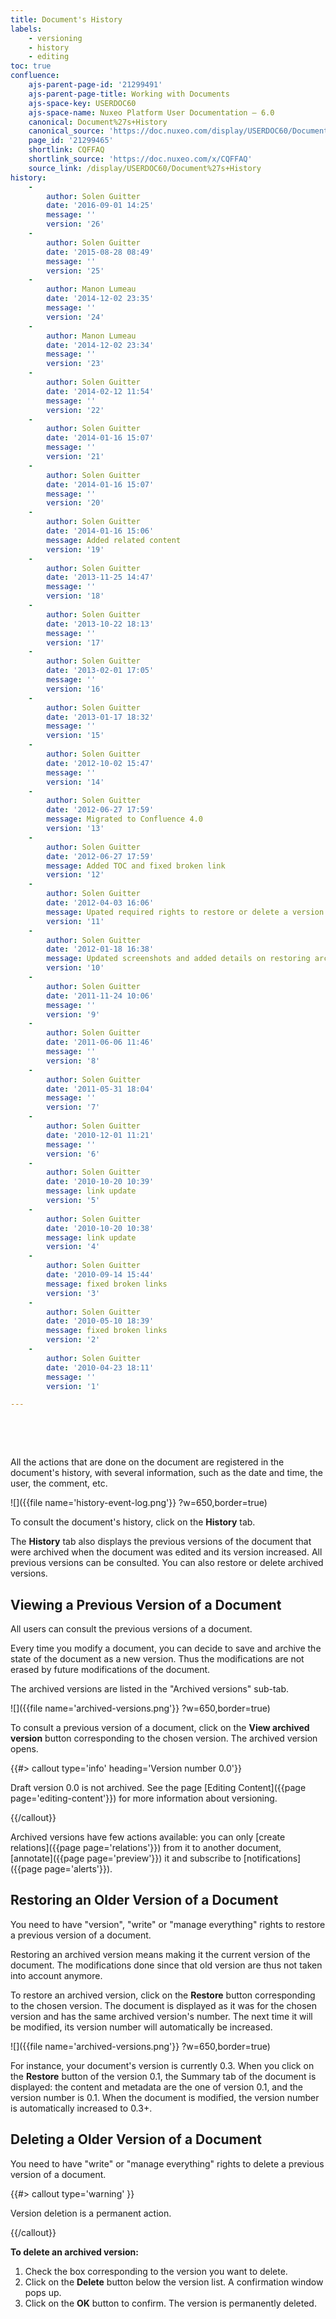 ```yaml
---
title: Document's History
labels:
    - versioning
    - history
    - editing
toc: true
confluence:
    ajs-parent-page-id: '21299491'
    ajs-parent-page-title: Working with Documents
    ajs-space-key: USERDOC60
    ajs-space-name: Nuxeo Platform User Documentation — 6.0
    canonical: Document%27s+History
    canonical_source: 'https://doc.nuxeo.com/display/USERDOC60/Document%27s+History'
    page_id: '21299465'
    shortlink: CQFFAQ
    shortlink_source: 'https://doc.nuxeo.com/x/CQFFAQ'
    source_link: /display/USERDOC60/Document%27s+History
history:
    - 
        author: Solen Guitter
        date: '2016-09-01 14:25'
        message: ''
        version: '26'
    - 
        author: Solen Guitter
        date: '2015-08-28 08:49'
        message: ''
        version: '25'
    - 
        author: Manon Lumeau
        date: '2014-12-02 23:35'
        message: ''
        version: '24'
    - 
        author: Manon Lumeau
        date: '2014-12-02 23:34'
        message: ''
        version: '23'
    - 
        author: Solen Guitter
        date: '2014-02-12 11:54'
        message: ''
        version: '22'
    - 
        author: Solen Guitter
        date: '2014-01-16 15:07'
        message: ''
        version: '21'
    - 
        author: Solen Guitter
        date: '2014-01-16 15:07'
        message: ''
        version: '20'
    - 
        author: Solen Guitter
        date: '2014-01-16 15:06'
        message: Added related content
        version: '19'
    - 
        author: Solen Guitter
        date: '2013-11-25 14:47'
        message: ''
        version: '18'
    - 
        author: Solen Guitter
        date: '2013-10-22 18:13'
        message: ''
        version: '17'
    - 
        author: Solen Guitter
        date: '2013-02-01 17:05'
        message: ''
        version: '16'
    - 
        author: Solen Guitter
        date: '2013-01-17 18:32'
        message: ''
        version: '15'
    - 
        author: Solen Guitter
        date: '2012-10-02 15:47'
        message: ''
        version: '14'
    - 
        author: Solen Guitter
        date: '2012-06-27 17:59'
        message: Migrated to Confluence 4.0
        version: '13'
    - 
        author: Solen Guitter
        date: '2012-06-27 17:59'
        message: Added TOC and fixed broken link
        version: '12'
    - 
        author: Solen Guitter
        date: '2012-04-03 16:06'
        message: Upated required rights to restore or delete a version
        version: '11'
    - 
        author: Solen Guitter
        date: '2012-01-18 16:38'
        message: Updated screenshots and added details on restoring archived versions
        version: '10'
    - 
        author: Solen Guitter
        date: '2011-11-24 10:06'
        message: ''
        version: '9'
    - 
        author: Solen Guitter
        date: '2011-06-06 11:46'
        message: ''
        version: '8'
    - 
        author: Solen Guitter
        date: '2011-05-31 18:04'
        message: ''
        version: '7'
    - 
        author: Solen Guitter
        date: '2010-12-01 11:21'
        message: ''
        version: '6'
    - 
        author: Solen Guitter
        date: '2010-10-20 10:39'
        message: link update
        version: '5'
    - 
        author: Solen Guitter
        date: '2010-10-20 10:38'
        message: link update
        version: '4'
    - 
        author: Solen Guitter
        date: '2010-09-14 15:44'
        message: fixed broken links
        version: '3'
    - 
        author: Solen Guitter
        date: '2010-05-10 18:39'
        message: fixed broken links
        version: '2'
    - 
        author: Solen Guitter
        date: '2010-04-23 18:11'
        message: ''
        version: '1'

---
```

&nbsp;

&nbsp;

All the actions that are done on the document are registered in the document's history, with several information, such as the date and time, the user, the comment, etc.

![]({{file name='history-event-log.png'}} ?w=650,border=true)

To consult the document's history, click on the **History** tab.

The **History** tab also displays the previous versions of the document that were archived when the document was edited and its version increased. All previous versions can be consulted. You can also restore or delete archived versions.

## Viewing a Previous Version of a Document

All users can consult the previous versions of a document.

Every time you modify a document, you can decide to save and archive the state of the document as a new version. Thus the modifications are not erased by future modifications of the document.

The archived versions are listed in the "Archived versions" sub-tab.

![]({{file name='archived-versions.png'}} ?w=650,border=true)

To consult a previous version of a document, click on the **View archived version** button corresponding to the chosen version. The archived version opens.

{{#> callout type='info' heading='Version number 0.0'}}

Draft version 0.0 is not archived. See the page [Editing Content]({{page page='editing-content'}}) for more information about versioning.

{{/callout}}

Archived versions have few actions available: you can only [create relations]({{page page='relations'}}) from it to another document, [annotate]({{page page='preview'}}) it and subscribe to [notifications]({{page page='alerts'}}).

## Restoring an Older Version of a Document

You need to have "version", "write" or "manage everything" rights to restore a previous version of a document.

Restoring an archived version means making it the current version of the document. The modifications done since that old version are thus not taken into account anymore.

To restore an archived version, click on the **Restore** button corresponding to the chosen version. The document is displayed as it was for the chosen version and has the same archived version's number. The next time it will be modified, its version number will automatically be increased.

![]({{file name='archived-versions.png'}} ?w=650,border=true)

For instance, your document's version is currently 0.3\. When you click on the **Restore** button of the version 0.1, the Summary tab of the document is displayed: the content and metadata are the one of version 0.1, and the version number is 0.1\. When the document is modified, the version number is automatically increased to 0.3+.

## Deleting a Older Version of a Document

You need to have "write" or "manage everything" rights to delete a previous version of a document.

{{#> callout type='warning' }}

Version deletion is a permanent action.

{{/callout}}

**To delete an archived version:**

1.  Check the box corresponding to the version you want to delete.
2.  Click on the **Delete** button below the version list.
    A confirmation window pops up.
3.  Click on the **OK** button to confirm.
    The version is permanently deleted.
